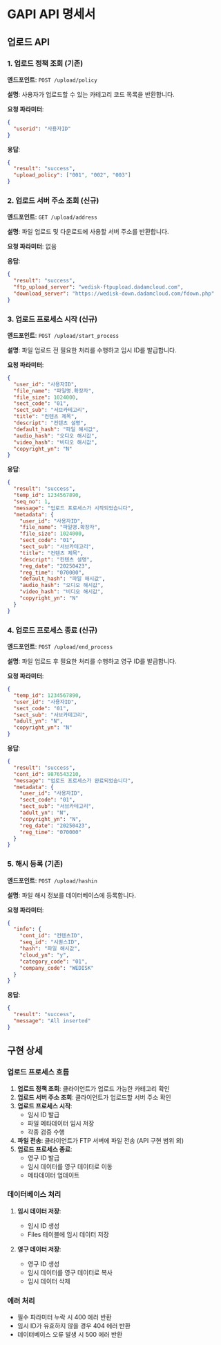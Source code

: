 # GAPI API 명세서

## 업로드 API

### 1. 업로드 정책 조회 (기존)

**엔드포인트**: `POST /upload/policy`

**설명**: 사용자가 업로드할 수 있는 카테고리 코드 목록을 반환합니다.

**요청 파라미터**:
```json
{
  "userid": "사용자ID"
}
```

**응답**:
```json
{
  "result": "success",
  "upload_policy": ["001", "002", "003"]
}
```

### 2. 업로드 서버 주소 조회 (신규)

**엔드포인트**: `GET /upload/address`

**설명**: 파일 업로드 및 다운로드에 사용할 서버 주소를 반환합니다.

**요청 파라미터**: 없음

**응답**:
```json
{
  "result": "success",
  "ftp_upload_server": "wedisk-ftpupload.dadamcloud.com",
  "download_server": "https://wedisk-down.dadamcloud.com/fdown.php"
}
```

### 3. 업로드 프로세스 시작 (신규)

**엔드포인트**: `POST /upload/start_process`

**설명**: 파일 업로드 전 필요한 처리를 수행하고 임시 ID를 발급합니다.

**요청 파라미터**:
```json
{
  "user_id": "사용자ID",
  "file_name": "파일명.확장자",
  "file_size": 1024000,
  "sect_code": "01",
  "sect_sub": "서브카테고리",
  "title": "컨텐츠 제목",
  "descript": "컨텐츠 설명",
  "default_hash": "파일 해시값",
  "audio_hash": "오디오 해시값",
  "video_hash": "비디오 해시값",
  "copyright_yn": "N"
}
```

**응답**:
```json
{
  "result": "success",
  "temp_id": 1234567890,
  "seq_no": 1,
  "message": "업로드 프로세스가 시작되었습니다",
  "metadata": {
    "user_id": "사용자ID",
    "file_name": "파일명.확장자",
    "file_size": 1024000,
    "sect_code": "01",
    "sect_sub": "서브카테고리",
    "title": "컨텐츠 제목",
    "descript": "컨텐츠 설명",
    "reg_date": "20250423",
    "reg_time": "070000",
    "default_hash": "파일 해시값",
    "audio_hash": "오디오 해시값",
    "video_hash": "비디오 해시값",
    "copyright_yn": "N"
  }
}
```

### 4. 업로드 프로세스 종료 (신규)

**엔드포인트**: `POST /upload/end_process`

**설명**: 파일 업로드 후 필요한 처리를 수행하고 영구 ID를 발급합니다.

**요청 파라미터**:
```json
{
  "temp_id": 1234567890,
  "user_id": "사용자ID",
  "sect_code": "01",
  "sect_sub": "서브카테고리",
  "adult_yn": "N",
  "copyright_yn": "N"
}
```

**응답**:
```json
{
  "result": "success",
  "cont_id": 9876543210,
  "message": "업로드 프로세스가 완료되었습니다",
  "metadata": {
    "user_id": "사용자ID",
    "sect_code": "01",
    "sect_sub": "서브카테고리",
    "adult_yn": "N",
    "copyright_yn": "N",
    "reg_date": "20250423",
    "reg_time": "070000"
  }
}
```

### 5. 해시 등록 (기존)

**엔드포인트**: `POST /upload/hashin`

**설명**: 파일 해시 정보를 데이터베이스에 등록합니다.

**요청 파라미터**:
```json
{
  "info": {
    "cont_id": "컨텐츠ID",
    "seq_id": "시퀀스ID",
    "hash": "파일 해시값",
    "cloud_yn": "y",
    "category_code": "01",
    "company_code": "WEDISK"
  }
}
```

**응답**:
```json
{
  "result": "success",
  "message": "All inserted"
}
```

## 구현 상세

### 업로드 프로세스 흐름

1. **업로드 정책 조회**: 클라이언트가 업로드 가능한 카테고리 확인
2. **업로드 서버 주소 조회**: 클라이언트가 업로드할 서버 주소 확인
3. **업로드 프로세스 시작**: 
   - 임시 ID 발급
   - 파일 메타데이터 임시 저장
   - 각종 검증 수행
4. **파일 전송**: 클라이언트가 FTP 서버에 파일 전송 (API 구현 범위 외)
5. **업로드 프로세스 종료**:
   - 영구 ID 발급
   - 임시 데이터를 영구 데이터로 이동
   - 메타데이터 업데이트

### 데이터베이스 처리

1. **임시 데이터 저장**:
   - 임시 ID 생성
   - Files 테이블에 임시 데이터 저장

2. **영구 데이터 저장**:
   - 영구 ID 생성
   - 임시 데이터를 영구 데이터로 복사
   - 임시 데이터 삭제

### 에러 처리

- 필수 파라미터 누락 시 400 에러 반환
- 임시 ID가 유효하지 않을 경우 404 에러 반환
- 데이터베이스 오류 발생 시 500 에러 반환
